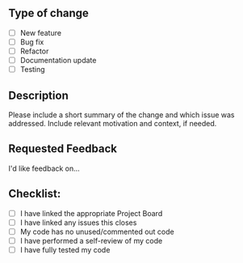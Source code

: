 ## Type of change

- [ ] New feature
- [ ] Bug fix
- [ ] Refactor
- [ ] Documentation update
- [ ] Testing

## Description

Please include a short summary of the change and which issue was addressed. Include relevant motivation and context, if needed.

## Requested Feedback

I'd like feedback on...

## Checklist:

- [ ] I have linked the appropriate Project Board
- [ ] I have linked any issues this closes
- [ ] My code has no unused/commented out code
- [ ] I have performed a self-review of my code
- [ ] I have fully tested my code